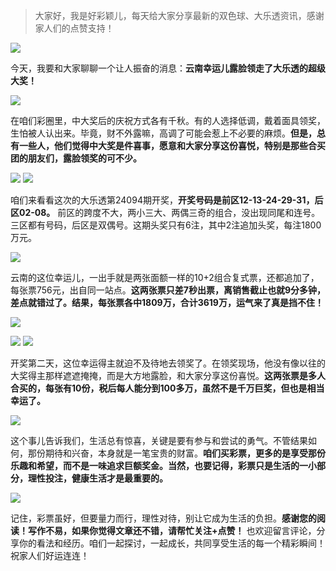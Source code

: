 > 大家好，我是好彩颖儿，每天给大家分享最新的双色球、大乐透资讯，感谢家人们的点赞支持！

![](https://cdn.jsdelivr.net/gh/wangwenjie1314/PicCDN/2024-8-15/1723684911013-image.png)


今天，我要和大家聊聊一个让人振奋的消息：**云南幸运儿露脸领走了大乐透的超级大奖！**

![](https://cdn.jsdelivr.net/gh/wangwenjie1314/PicCDN/2024-8-15/1723684846789-image.png)


在咱们彩圈里，中大奖后的庆祝方式各有千秋。有的人选择低调，戴着面具领奖，生怕被人认出来。毕竟，财不外露嘛，高调了可能会惹上不必要的麻烦。**但是，总有一些人，他们觉得中大奖是件喜事，愿意和大家分享这份喜悦，特别是那些合买团的朋友们，露脸领奖的可不少。**

![](https://cdn.jsdelivr.net/gh/wangwenjie1314/PicCDN/2024-8-15/1723684876849-image.png)
![](https://cdn.jsdelivr.net/gh/wangwenjie1314/PicCDN/2024-8-15/1723684887826-image.png)



咱们来看看这次的大乐透第24094期开奖，**开奖号码是前区12-13-24-29-31，后区02-08。** 前区的跨度不大，两小三大、两偶三奇的组合，没出现同尾和连号。三区都有号码，后区是双偶号。这期头奖只有6注，其中2注追加头奖，每注1800万元。


![](https://cdn.jsdelivr.net/gh/wangwenjie1314/PicCDN/2024-8-16/1723787168183-image.png)


云南的这位幸运儿，一出手就是两张面额一样的10+2组合复式票，还都追加了，每张票756元，出自同一站点。**这两张票只差7秒出票，离销售截止也就9分多钟，差点就错过了。结果，每张票各中1809万，合计3619万，运气来了真是挡不住！**

![](https://cdn.jsdelivr.net/gh/wangwenjie1314/PicCDN/2024-8-16/1723787247930-image.png)

![](https://cdn.jsdelivr.net/gh/wangwenjie1314/PicCDN/2024-8-16/1723787269343-image.png)
![](https://cdn.jsdelivr.net/gh/wangwenjie1314/PicCDN/2024-8-15/1723684860774-image.png)

开奖第二天，这位幸运得主就迫不及待地去领奖了。在领奖现场，他没有像以往的大奖得主那样遮遮掩掩，而是大方地露脸，和大家分享这份喜悦。**这两张票是多人合买的，每张有10份，税后每人能分到100多万，虽然不是千万巨奖，但也是相当幸运了。**


![](https://cdn.jsdelivr.net/gh/wangwenjie1314/PicCDN/2024-8-16/1723787312471-image.png)


这个事儿告诉我们，生活总有惊喜，关键是要有参与和尝试的勇气。不管结果如何，那份期待和兴奋，本身就是一笔宝贵的财富。**咱们买彩票，更多的是享受那份乐趣和希望，而不是一味追求巨额奖金。当然，也要记得，彩票只是生活的一小部分，理性投注，健康生活才是最重要的。**


![](https://cdn.jsdelivr.net/gh/wangwenjie1314/PicCDN/2024-8-16/1723787372432-image.png)


记住，彩票虽好，但要量力而行，理性对待，别让它成为生活的负担。**感谢您的阅读！写作不易，如果你觉得文章还不错，请帮忙关注+点赞！** 也欢迎留言评论，分享你的看法和经历。咱们一起探讨，一起成长，共同享受生活的每一个精彩瞬间！祝家人们好运连连！

